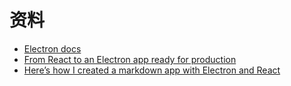 # 资料

- [Electron docs](https://electronjs.org/docs)
- [From React to an Electron app ready for production](https://medium.com/@kitze/%EF%B8%8F-from-react-to-an-electron-app-ready-for-production-a0468ecb1da3)
- [Here’s how I created a markdown app with Electron and React](https://medium.com/free-code-camp/heres-how-i-created-a-markdown-app-with-electron-and-react-1e902f8601ca)
